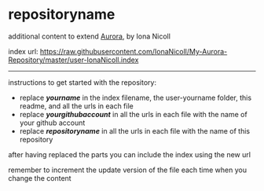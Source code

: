 # repositoryname
additional content to extend [Aurora](https://aurorabuilder.com/), by Iona Nicoll

index url: https://raw.githubusercontent.com/IonaNicoll/My-Aurora-Repository/master/user-IonaNicoll.index

---

instructions to get started with the repository:

- replace ***yourname*** in the index filename, the user-yourname folder, this readme, and all the urls in each file
- replace ***yourgithubaccount*** in all the urls in each file with the name of your github account
- replace ***repositoryname*** in all the urls in each file with the name of this repository

after having replaced the parts you can include the index using the new url

remember to increment the update version of the file each time when you change the content
